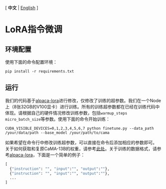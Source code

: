 \[ **中文** | [English](./README_EN.md) \]
# LoRA指令微调
## 环境配置
使用下面的命令配置环境：
```shell
pip install -r requirements.txt
```
## 运行
我们的代码基于[alpaca-lora](https://github.com/tloen/alpaca-lora)进行修改，仅修改了训练的超参数。我们在一个Node上（8张32GB的V100显卡）进行训练。所有的训练超参数都在已经在训练代码中体现。请根据自己的硬件情况修改训练参数，包括`warmup_steps` `micro_batch_size`等参数。使用下面的命令开始训练：
```shell
CUDA_VISIBLE_DEVICES=0,1,2,3,4,5,6,7 python finetune.py --data_path /your/data/path --base_model /your/path/to/cama
```
如果希望在命令行中修改训练超参数，可以直接在命令后添加相应的参数即可。
关于如何获取和复原CaMA-13B的权重，请参考[此处]()。关于训练的数据格式，请参考[alpaca-lora](https://github.com/tloen/alpaca-lora/blob/main/alpaca_data.json)，下面是一个简单的例子：
```python
[
  {"instruction": "", "input":"", "output":""},
  {"instruction": "", "input":"", "output":""},
  ...
]
```
